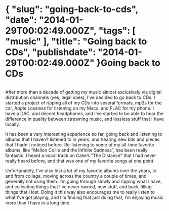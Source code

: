 {
    "slug": "going-back-to-cds",
    "date": "2014-01-29T00:02:49.000Z",
    "tags": [
        "music"
    ],
    "title": "Going back to CDs",
    "publishdate": "2014-01-29T00:02:49.000Z"
}Going back to CDs
=================




<p><img src="https://31.media.tumblr.com/4d17590dc418fd9e0672171305a7acf9/tumblr_inline_n04yrsNNDT1sq0x3a.jpg" alt=""/></p>

<p>After more than a decade of getting my music almost exclusively via digital distribution channels (yes, legal ones), I&rsquo;ve decided to go back to CDs. I started a project of ripping all of my CDs into several formats, mp3s for the car, Apple Lossless for listening on my Macs, and FLAC for my phone. I have a DAC, and decent headphones, and I&rsquo;ve started to be able to hear the difference in quality between streaming music, and lossless stuff that I have locally.</p>

<p>It has been a very interesting experience so far, going back and listening to albums that I haven&rsquo;t listened to in years, and hearing new bits and pieces that I hadn&rsquo;t noticed before. Re-listening to some of my all-time favorite albums, like &ldquo;Mellon Collie and the Infinite Sadness&rdquo;, has been really fantastic. I heard a vocal track on Cake&rsquo;s &ldquo;The Distance&rdquo; that I had never really heard before, and that was one of my favorite songs at one point.</p>

<p>Unfortunately, I&rsquo;ve also lost a lot of my favorite albums over the years, to and from college, moving across the country a couple of times, and generally not using them. I&rsquo;m going through slowly and ripping what I have, and collecting things that I&rsquo;ve never owned, new stuff, and back-filling things that I lost. Doing it this way also encourages me to really listen to what I&rsquo;ve got playing, and I&rsquo;m finding that just doing that, I&rsquo;m enjoying music more than I have in a long time.﻿</p>
